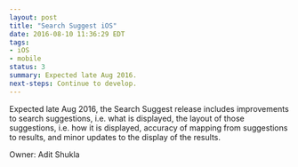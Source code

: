 ```yaml
---
layout: post
title: "Search Suggest iOS"
date: 2016-08-10 11:36:29 EDT
tags:
- iOS
- mobile
status: 3
summary: Expected late Aug 2016.
next-steps: Continue to develop.
---
```


Expected late Aug 2016, the Search Suggest release includes improvements to search suggestions, i.e. what is displayed, the layout of those suggestions, i.e. how it is displayed, accuracy of mapping from suggestions to results, and minor updates to the display of the results.

Owner: Adit Shukla
